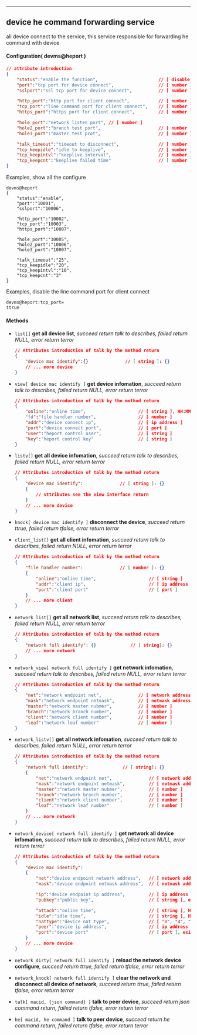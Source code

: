 
***
## device he command forwarding service
all device connect to the service, this service responsible for forwarding he command with device


#### Configuration( devms@heport )

```json
// attribute introduction
{
    "status":"enable the function",                       // [ disable, enable ]
    "port":"tcp port for device connect",                 // [ number ]
    "sslport":"ssl tcp port for device connect",          // [ number ]

    "http_port":"http port for client connect",           // [ number ]
    "tcp_port":"line command port for client connect",    // [ number ]
    "https_port":"https port for client connect",         // [ number ]

    "hole_port":"network listen port", // [ number ]
    "hole2_port":"branch test port",                      // [ number ]
    "hole3_port":"master test prot",                      // [ number ]

    "talk_timeout":"timeout to disconnect",               // [ number ], The unit is seconds
    "tcp_keepidle":"idle to keeplive",                    // [ number ], The unit is seconds
    "tcp_keepintvl":"keeplive interval",                  // [ number ], The unit is seconds
    "tcp_keepcnt":"keeplive failed time"                  // [ number ]
}
```
Examples, show all the configure
```shell
devms@heport
{
    "status":"enable",
    "port":"10001",
    "sslport":"10006",

    "http_port":"10002",
    "tcp_port":"10003",
    "https_port":"10007",

    "hole_port":"10005",
    "hole2_port":"10006",
    "hole3_port":"10007",

    "talk_timeout":"25",
    "tcp_keepidle":"20",
    "tcp_keepintvl":"10",
    "tcp_keepcnt":"3"
}
```  
Examples, disable the line command port for client connect
```shell
devms@heport:tcp_port=
ttrue
```  

#### **Methods**

+ `list[]` **get all device list**, *succeed return talk to describes, failed return NULL, error return terror*
    ```json
    // Attributes introduction of talk by the method return
    {
        "device mac identify":{}              // [ string ]: {}
        // ... more device
    }    
    ```

+ `view[ device mac identify ]` **get device infomation**, *succeed return talk to describes, failed return NULL, error return terror*
    ```json
    // Attributes introduction of talk by the method return
    {
        "online":"online time",                    // [ string ], HH:MM:SS:DAY
        "fd":"file handler number",                // [ number ]
        "addr":"device connect ip",                // [ ip address ]
        "port":"device connect port",              // [ port ]
        "user":"heport control user",              // [ string ]
        "key":"heport control key"                 // [ string ]
    }
    ```

+ `listv[]` **get all device infomation**, *succeed return talk to describes, failed return NULL, error return terror*
    ```json
    // Attributes introduction of talk by the method return
    {
        "device mac identify":              // [ string ]: {}
        {
            // sttributes see the view interface return
        }
        // ... more device
    }
    ```

+ `knock[ device mac identify ]` **disconnect the device**, *succeed return ttrue, failed return tfalse, error return terror*



+ `client_list[]` **get all client infomation**, *succeed return talk to describes, failed return NULL, error return terror*
    ```json
    // Attributes introduction of talk by the method return
    {
        "file handler number":              // [ number ]: {}
        {
            "online":"online time",                    // [ string ]
            "addr":"client ip",                        // [ ip address ]
            "port":"client port"                       // [ port ]
        }
        // ... more client
    }    
    ```



+ `network_list[]` **get all network list**, *succeed return talk to describes, failed return NULL, error return terror*
    ```json
    // Attributes introduction of talk by the method return
    {
        "network full identify": {}             // [ string]: {}
        // ... more network
    }    
    ```

+ `network_view[ network full identify ]` **get network infomation**, *succeed return talk to describes, failed return NULL, error return terror*
    ```json
    // Attributes introduction of talk by the method return
    {
        "net":"network endpoint net",              // [ network address ]
        "mask":"network endpoint netmask",         // [ netmask address ]
        "master":"network master nubmer",          // [ number ]
        "branch":"network branch number",          // [ number ]
        "client":"network client number",          // [ number ]
        "leaf":"network leaf number"               // [ number ]
    }
    ```

+ `network_listv[]` **get all network infomation**, *succeed return talk to describes, failed return NULL, error return terror*
    ```json
    // Attributes introduction of talk by the method return
    {
        "network full identify":             // [ string]: {}
        {
            "net":"network endpoint net",              // [ network address ]
            "mask":"network endpoint netmask",         // [ netmask address ]
            "master":"network master nubmer",          // [ number ]
            "branch":"network branch number",          // [ number ]
            "client":"network client number",          // [ number ]
            "leaf":"network leaf number"               // [ number ]
        }
        // ... more network
    }
    ```

+ `network_device[ network full identify ]` **get network all device infomation**, *succeed return talk to describes, failed return NULL, error return terror*
    ```json
    // Attributes introduction of talk by the method return
    {
        "device mac identify":
        {
            "net":"device endpoint network address",   // [ network address ]
            "mask":"device endpoint netmask address",  // [ netmask address ]

            "ip":"device endpoint ip address",         // [ ip address ]
            "pubkey":"public key",                     // [ string ], exist when device attach

            "attach":"online time",                    // [ string ], HH:MM:SS:DAY, exist when device attach
            "idle":"idle time",                        // [ string ], HH:MM:SS:DAY, exist when device attach
            "nattype":"device nat type",               // [ "8", "4", "2", "1" ], exist when device attach
            "peer":"device ip address",                // [ ip address ], exist when device attach
            "port":"device port"                       // [ port ], exist when device attach
        }
        // ... more device
    }
    ```

+ `network_dirty[ network full identify ]` **reload the network device configure**, *succeed return ttrue, failed return tfalse, error return terror*

+ `network_knock[ network full identify ]` **clear the network and disconnect all device of network**, *succeed return ttrue, failed return tfalse, error return terror*



+ `talk[ macid, {json command} ]` **talk to peer device**, *succeed return json command return, failed return tfalse, error return terror*

+ `he[ macid, he command ]` **talk to peer device**, *succeed return he command return, failed return tfalse, error return terror*

